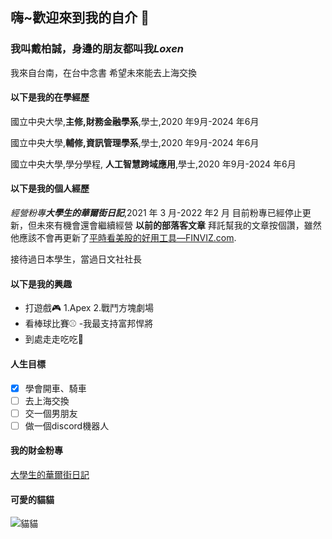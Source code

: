 ## 嗨~歡迎來到我的自介 👋
### 我叫戴柏誠，身邊的朋友都叫我*Loxen*
我來自台南，在台中念書
希望未來能去上海交換
#### 以下是我的在學經歷
國立中央大學,**主修,財務金融學系**,學士,2020 年9月-2024 年6月


國立中央大學,**輔修,資訊管理學系**,學士,2020 年9月-2024 年6月


國立中央大學,學分學程, **人工智慧跨域應用**,學士,2020 年9月-2024 年6月


#### 以下是我的個人經歷
_經營粉專**大學生的華爾街日記**_,2021 年 3 月-2022 年2 月
目前粉專已經停止更新，但未來有機會還會繼續經營
**以前的部落客文章**
拜託幫我的文章按個讚，雖然他應該不會再更新了[平時看美股的好用工具—FINVIZ.com]([https://www.facebook.com/NCUFinAandCA/](https://vocus.cc/article/60881874fd89780001319fea)).

接待過日本學生，當過日文社社長


#### 以下是我的興趣
- 打遊戲:video_game:
  1.Apex
  2.戰鬥方塊劇場
- 看棒球比賽:baseball:
  -我最支持富邦悍將
- 到處走走吃吃:poultry_leg:

#### 人生目標
- [x] 學會開車、騎車
- [ ] 去上海交換
- [ ] 交一個男朋友
- [ ] 做一個discord機器人

#### 我的財金粉專
[大學生的華爾街日記]([https://myoctocat.com/assets/images/base-octocat.svg](https://www.facebook.com/daipong0723))

#### 可愛的貓貓
![貓貓](https://myoctocat.com/assets/images/base-octocat.svg)
